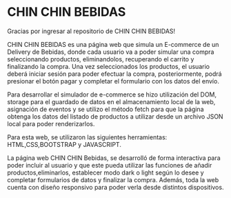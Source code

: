 # CHIN CHIN BEBIDAS

Gracias por ingresar al repositorio de CHIN CHIN BEBIDAS!

CHIN CHIN BEBIDAS es una página web que simula un E-commerce de un Delivery de Bebidas, donde cada usuario va a poder simular una compra seleccionando productos, eliminandolos, recuperando el carrito y finalizando la compra. Una vez seleccionados los productos, el usuario deberá iniciar sesión para poder efectuar la compra, posteriormente, podrá presionar el botón pagar y completar el formulario con los datos del envío. 

Para desarrollar el simulador de e-commerce se hizo utilización del DOM, storage para el guardado de datos en el almacenamiento local de la web, asignación de eventos y se utilizo el método fetch para que la página obtenga los datos del listado de productos a utilizar desde un archivo JSON local para poder renderizarlos.

Para esta web, se utilizaron las siguientes herramientas: HTML,CSS,BOOTSTRAP y JAVASCRIPT.

La página web CHIN CHIN Bebidas, se desarrolló de forma interactiva para poder incluir al usuario y que este pueda utilizar las funciones de añadir productos,eliminarlos, establecer modo dark o light según lo desee y completar formularios de datos y finalizar la compra.
Además, toda la web cuenta con diseño responsivo para poder verla desde distintos dispositivos.
